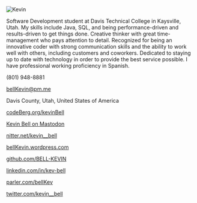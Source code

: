<!--
# Kevin Bell
-->

<link rel="shortcut icon" type="image/x-icon" href="/favicon.ico">

<img src="https://raw.githubusercontent.com/bell-kevin/Kevin-Bell/main/kevinBell.png" alt="Kevin" class="inline"/>

Software Development student at Davis Technical College in Kaysville, Utah. My skills include Java, SQL, and being 
performance-driven and results-driven to get things done. Creative thinker with great time-management who pays 
attention to detail. Recognized for being an innovative coder with strong communication skills and the ability to 
work well with others, including customers and coworkers. Dedicated to staying up to date with technology in order 
to provide the best service possible. I have professional working proficiency in Spanish.

(801) 948-8881

bellKevin@pm.me

Davis County, Utah, United States of America

<a href="https://codeberg.org/kevinBell" target="_blank">codeBerg.org/kevinBell</a>

<a href="https://hostux.social/@kb" target="_blank">Kevin Bell on Mastodon</a>

<a href="https://nitter.net/kevin__bell" target="_blank">nitter.net/kevin__bell</a>

<a href="https://bellKevin.wordpress.com" target="_blank">bellKevin.wordpress.com</a>

<a href="https://github.com/BELL-KEVIN" target="_blank">github.com/BELL-KEVIN</a>

<a href="https://linkedin.com/in/kev-bell" target="_blank">linkedin.com/in/kev-bell</a>

<a href="https://parler.com/bellKev" target="_blank">parler.com/bellKev</a>

<a href="https://twitter.com/kevin__bell" target="_blank">twitter.com/kevin__bell</a>

<!--
<?php 
echo 'This was generated using PHP!';
?>
-->

<this is a test>
